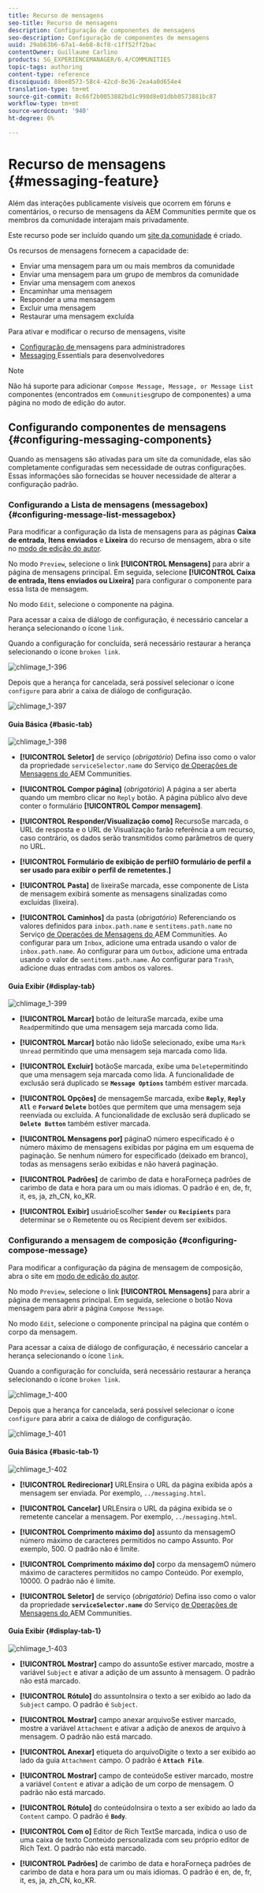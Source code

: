 ```yaml
---
title: Recurso de mensagens
seo-title: Recurso de mensagens
description: Configuração de componentes de mensagens
seo-description: Configuração de componentes de mensagens
uuid: 29ab63b6-67a1-4eb8-8cf8-c1ff52ff2bac
contentOwner: Guillaume Carlino
products: SG_EXPERIENCEMANAGER/6.4/COMMUNITIES
topic-tags: authoring
content-type: reference
discoiquuid: 88ee8573-58c4-42cd-8e36-2ea4a0d654e4
translation-type: tm+mt
source-git-commit: 8c66f2b0053882bd1c998d8e01dbb0573881bc87
workflow-type: tm+mt
source-wordcount: '940'
ht-degree: 0%

---
```



# Recurso de mensagens {#messaging-feature}

Além das interações publicamente visíveis que ocorrem em fóruns e comentários, o recurso de mensagens da AEM Communities permite que os membros da comunidade interajam mais privadamente.

Este recurso pode ser incluído quando um [site da comunidade](overview.md#communitiessites) é criado.

Os recursos de mensagens fornecem a capacidade de:

* Enviar uma mensagem para um ou mais membros da comunidade
* Enviar uma mensagem para um grupo de membros da comunidade
* Enviar uma mensagem com anexos
* Encaminhar uma mensagem
* Responder a uma mensagem
* Excluir uma mensagem
* Restaurar uma mensagem excluída

Para ativar e modificar o recurso de mensagens, visite

* [Configuração de ](messaging.md) mensagens para administradores
* [Messaging ](essentials-messaging.md) Essentials para desenvolvedores

>[!NOTE]
>
>Não há suporte para adicionar `Compose Message, Message, or Message List` componentes (encontrados em `Communities`grupo de componentes) a uma página no modo de edição do autor.

## Configurando componentes de mensagens {#configuring-messaging-components}

Quando as mensagens são ativadas para um site da comunidade, elas são completamente configuradas sem necessidade de outras configurações. Essas informações são fornecidas se houver necessidade de alterar a configuração padrão.

### Configurando a Lista de mensagens (messagebox) {#configuring-message-list-messagebox}

Para modificar a configuração da lista de mensagens para as páginas **Caixa de entrada**, **Itens enviados** e **Lixeira** do recurso de mensagem, abra o site no [modo de edição do autor](sites-console.md#authoring-site-content).

No modo `Preview`, selecione o link **[!UICONTROL Mensagens]** para abrir a página de mensagens principal. Em seguida, selecione **[!UICONTROL Caixa de entrada, Itens enviados ou Lixeira]** para configurar o componente para essa lista de mensagem.

No modo `Edit`, selecione o componente na página.

Para acessar a caixa de diálogo de configuração, é necessário cancelar a herança selecionando o ícone `link`.

Quando a configuração for concluída, será necessário restaurar a herança selecionando o ícone `broken link`.

![chlimage_1-396](assets/chlimage_1-396.png)

Depois que a herança for cancelada, será possível selecionar o ícone `configure` para abrir a caixa de diálogo de configuração.

![chlimage_1-397](assets/chlimage_1-397.png)

#### Guia Básica {#basic-tab}

![chlimage_1-398](assets/chlimage_1-398.png)

* **[!UICONTROL Seletor]**
 de serviço (*obrigatório*) Defina isso como o valor da propriedade  `serviceSelector.name` do Serviço [ de Operações de Mensagens do ](messaging.md#messaging-operations-service)AEM Communities.

* **[!UICONTROL Compor página]**
(*obrigatório*) A página a ser aberta quando um membro clicar no  `Reply` botão. A página público alvo deve conter o formulário **[!UICONTROL Compor mensagem]**.

* **[!UICONTROL Responder/Visualização como]**
RecursoSe marcada, o URL de resposta e o URL de Visualização farão referência a um recurso, caso contrário, os dados serão transmitidos como parâmetros de query no URL.

* **[!UICONTROL Formulário de exibição de perfilO formulário de perfil a ser usado para exibir o perfil de remetentes.]**


* **[!UICONTROL Pasta]**
de lixeiraSe marcada, esse componente de Lista de mensagem exibirá somente as mensagens sinalizadas como excluídas (lixeira).

* **[!UICONTROL Caminhos]**
 da pasta (*obrigatório*) Referenciando os valores definidos para  `inbox.path.name` e  `sentitems.path.name` no Serviço [ de Operações de Mensagens do ](messaging.md#messaging-operations-service)AEM Communities. Ao configurar para um `Inbox`, adicione uma entrada usando o valor de `inbox.path.name`. Ao configurar para um `Outbox`, adicione uma entrada usando o valor de `sentitems.path.name`. Ao configurar para `Trash`, adicione duas entradas com ambos os valores.

#### Guia Exibir {#display-tab}

![chlimage_1-399](assets/chlimage_1-399.png)

* **[!UICONTROL Marcar]**
botão de leituraSe marcada, exibe uma 
`Read`permitindo que uma mensagem seja marcada como lida.

* **[!UICONTROL Marcar]**
botão não lidoSe selecionado, exibe uma 
`Mark Unread` permitindo que uma mensagem seja marcada como lida.

* **[!UICONTROL Excluir]**
botãoSe marcada, exibe uma 
`Delete`permitindo que uma mensagem seja marcada como lida. A funcionalidade de exclusão será duplicado se **`Message Options`** também estiver marcada.

* **[!UICONTROL Opções]**
de mensagemSe marcada, exibe 
**`Reply`**,  **`Reply All`** e  **`Forward`**   **`Delete`** botões que permitem que uma mensagem seja reenviada ou excluída. A funcionalidade de exclusão será duplicado se **`Delete Button`** também estiver marcada.

* **[!UICONTROL Mensagens por]**
páginaO número especificado é o número máximo de mensagens exibidas por página em um esquema de paginação. Se nenhum número for especificado (deixado em branco), todas as mensagens serão exibidas e não haverá paginação.

* **[!UICONTROL Padrões]**
de carimbo de data e horaForneça padrões de carimbo de data e hora para um ou mais idiomas. O padrão é en, de, fr, it, es, ja, zh_CN, ko_KR.

* **[!UICONTROL Exibir]**
usuárioEscolher 
**`Sender`** ou  **`Recipients`** para determinar se o Remetente ou os Recipient devem ser exibidos.

### Configurando a mensagem de composição {#configuring-compose-message}

Para modificar a configuração da página de mensagem de composição, abra o site em [modo de edição do autor](sites-console.md#authoring-site-content).

No modo `Preview`, selecione o link **[!UICONTROL Mensagens]** para abrir a página de mensagens principal. Em seguida, selecione o botão Nova mensagem para abrir a página `Compose Message`.

No modo `Edit`, selecione o componente principal na página que contém o corpo da mensagem.

Para acessar a caixa de diálogo de configuração, é necessário cancelar a herança selecionando o ícone `link`.

Quando a configuração for concluída, será necessário restaurar a herança selecionando o ícone `broken link`.

![chlimage_1-400](assets/chlimage_1-400.png)

Depois que a herança for cancelada, será possível selecionar o ícone `configure` para abrir a caixa de diálogo de configuração.

![chlimage_1-401](assets/chlimage_1-401.png)

#### Guia Básica {#basic-tab-1}

![chlimage_1-402](assets/chlimage_1-402.png)

* **[!UICONTROL Redirecionar]**
URLEnsira o URL da página exibida após a mensagem ser enviada. Por exemplo, 
`../messaging.html`.

* **[!UICONTROL Cancelar]**
URLEnsira o URL da página exibida se o remetente cancelar a mensagem. Por exemplo, 
`../messaging.html`.

* **[!UICONTROL Comprimento máximo do]**
assunto da mensagemO número máximo de caracteres permitidos no campo Assunto. Por exemplo, 500. O padrão não é limite.

* **[!UICONTROL Comprimento máximo do]**
corpo da mensagemO número máximo de caracteres permitidos no campo Conteúdo. Por exemplo, 10000. O padrão não é limite.

* **[!UICONTROL Seletor]**
 de serviço (*obrigatório*) Defina isso como o valor da propriedade  **`serviceSelector.name`** do Serviço [ de Operações de Mensagens do ](messaging.md#messaging-operations-service)AEM Communities.

#### Guia Exibir {#display-tab-1}

![chlimage_1-403](assets/chlimage_1-403.png)

* **[!UICONTROL Mostrar]**
campo do assuntoSe estiver marcado, mostre a variável 
`Subject` e ativar a adição de um assunto à mensagem. O padrão não está marcado.

* **[!UICONTROL Rótulo]**
do assuntoInsira o texto a ser exibido ao lado da 
`Subject` campo. O padrão é `Subject`.

* **[!UICONTROL Mostrar]**
campo anexar arquivoSe estiver marcado, mostre a variável 
`Attachment` e ativar a adição de anexos de arquivo à mensagem. O padrão não está marcado.

* **[!UICONTROL Anexar]**
etiqueta do arquivoDigite o texto a ser exibido ao lado da guia 
`Attachment` campo. O padrão é **`Attach File`**.

* **[!UICONTROL Mostrar]**
campo de conteúdoSe estiver marcado, mostre a variável 
`Content` e ativar a adição de um corpo de mensagem. O padrão não está marcado.

* **[!UICONTROL Rótulo]**
do conteúdoInsira o texto a ser exibido ao lado da 
`Content` campo. O padrão é **`Body`**.

* **[!UICONTROL Com o]**
Editor de Rich TextSe marcada, indica o uso de uma caixa de texto Conteúdo personalizada com seu próprio editor de Rich Text. O padrão não está marcado.

* **[!UICONTROL Padrões]**
de carimbo de data e horaForneça padrões de carimbo de data e hora para um ou mais idiomas. O padrão é en, de, fr, it, es, ja, zh_CN, ko_KR.

